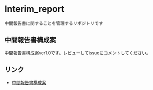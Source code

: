 # Interim_report

中間報告書に関することを管理するリポジトリです

## 中間報告書構成案
中間報告書構成案ver1.0です。レビューしてissueにコメントしてください。

## リンク
- [中間報告書構成案](/struct.md)


